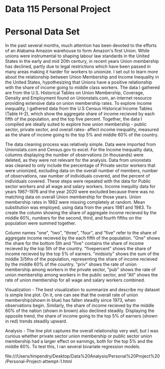 # Data 115 Personal Project
# Personal Data Set 
In the past several months, much attention has been devoted to the efforts of an Alabama Amazon warehouse to form Amazon's first Union. While unions were instrumental to shaping labour law standards in the United States in the early and mid 20th century, in recent years Union membership has declined, partly due to legal restrictions which have been passed in many areas making it harder for workers to unionize. I set out to learn more about the relationship between Union Membership and Income Inequality in the United States, hypothesizing that Unions have a positive relationship with the share of income going to middle class workers. The data I gathered are from the U.S. Historical Tables on Union Membership, Coverage, Density and Employment found on Unionstats.com, an internet resource providing extensive data on union membership rates. To explore income inequality, I gathered data from the U.S Census Historical Income Tables (Table H-2), which show the aggregate share of income recieved by each fifth of the population, and the top five percent. Together, the data I compiled are ideally suited to explore how union membership - public sector, private sector, and overall rates- affect income inequality, measured as the share of income going to the top 5% and middle 60% of the country.

The data cleaning process was relatively simple. Data were imported from Unionstats.com and Census.gov to excel. For the Income Inequality data, columns displaying the number of observations (in thousands) were deleted, as they were not relevant for the analysis. Data from unionstats was cleaned to only include the percentage of Private sector workers that were unionized, excluding data on the overall number of members, number of observations, raw number of individuals covered, and the percent of individuals covered. These steps were repeated with the data for Public sector workers and all wage and salary workers. Income inequlity data for years 1967-1976 and the year 2020 were excluded because there was no matching data on overall Union membership for those years. Union membership rates in 1982 were missing completely at random. Mean substitution was employed, using data from the years 1981 and 1983. To create the column showing the share of aggregate income recieved by the middle 60%, numbers for the second, third, and fourth fifths on the population were summed together. 


Column names "one", "two", "three", "four", and "five" refer to the share of aggregate income recieved by the each fifth of the population. "One" shows the share for the bottom 5th and "five" contains the share of income recieved by the top 5th of the country. "fivepercent" shows the share of income recieved by the top 5% of earners. "midsixty" shows the sum of the middle 3/5ths of the population, representing the share of income recieved by the middle 60% of the country. "priv" shows the rate of union membership among workers in the private sector, "pub" shows the rate of union membership among workers in the public sector, and "All" shows the rate of union membership for all wage and salary workers combined. 


Visualization - The best visualization to summarize and describe my dataset is simple line plot. On it, one can see that the overall rate of union membership(shown in blue) has fallen steadily since 1973, when observations begin. Similarly, the share of income recieved by the middle 60% of the nation (shown in brown) also declined steadily. Displaying the opposite trend, the share of income going to the top 5% of earners (shown in red) trends steadily upward. 


Analysis - The line plot captures the overall relationship very well, but I was curious whether private sector union membership or public sector union membership had a larger effect on earnings, both for the top 5% and the middle 60%. To test this, I ran several bivariate regression models. 



file:///Users/timpendry/Desktop/Data%20Analysis/Personal%20Project%20/Personal-Project-attempt-1.html

